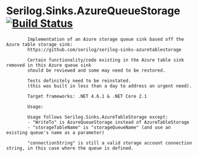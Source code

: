 # Serilog.Sinks.AzureQueueStorage [![Build Status](https://dev.azure.com/sector7g/Serilog.Sinks.AzureQueueStorage/_apis/build/status/Serilog.Sinks.AzureQueueStorage-.NET%20Desktop-CI)](https://dev.azure.com/sector7g/Serilog.Sinks.AzureQueueStorage/_build/latest?definitionId=12)

            

            Implementation of an Azure storage queue sink based off the Azure table storage sink:
            https://github.com/serilog/serilog-sinks-azuretablestorage

            Certain functionality/code existing in the Azure table sink removed in this Azure queue sink
            should be reviewed and some may need to be restored.
            
            Tests definitely need to be reinstated.
            (this was built in less than a day to address an urgent need).
            
            Target frameworks: .NET 4.6.1 & .NET Core 2.1
            
            Usage:
            
            Usage follows Serilog.Sinks.AzureTableStorage except:
            - "WriteTo" is AzureQueueStorage instead of AzureTableStorage
            - "storageTableName" is "storageQueueName" (and use an existing queue's name as a parameter)
            
            "connectionString" is still a valid storage account connection string, in this case where the queue is defined.